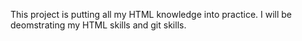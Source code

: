 This project is putting all my HTML knowledge into practice.
I will be deomstrating my HTML skills and git skills.
